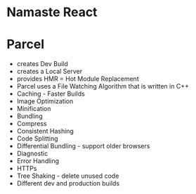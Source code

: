 # Namaste React 

# Parcel
- creates Dev Build
- creates a Local Server
- provides HMR = Hot Module Replacement
- Parcel uses a File Watching Algorithm that is written in C++
- Caching - Faster Builds
- Image Optimization
- Minification
- Bundling
- Compress
- Consistent Hashing
- Code Splitting
- Differential Bundling - support older browsers
- Diagnostic
- Error Handling
- HTTPs
- Tree Shaking - delete unused code
- Different dev and production builds
